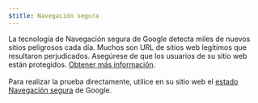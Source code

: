 ```yaml
---
$title: Navegación segura
---
```


La tecnología de Navegación segura de Google detecta miles de nuevos sitios peligrosos cada día. Muchos son URL de sitios web legítimos que resultaron perjudicados. Asegúrese de que los usuarios de su sitio web están protegidos. [Obtener más información](https://transparencyreport.google.com/safe-browsing/overview?hl=en). <br><br>Para realizar la prueba directamente, utilice en su sitio web el [estado Navegación segura](https://transparencyreport.google.com/safe-browsing/search) de Google.
